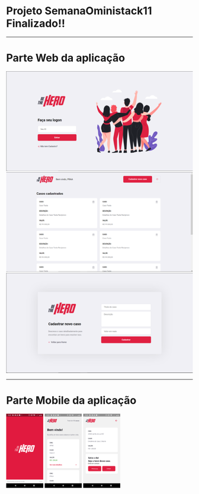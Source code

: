 <h1>Projeto SemanaOministack11 Finalizado!!</h1>

___

<h1>Parte Web da aplicação</h1>

<img src="/frontend/assets/Login.PNG" width="520" /> <img src="/frontend/assets/Home.PNG" width="520" /> <img src="/frontend/assets/Register.PNG" width="520" />

___

<h1>Parte Mobile da aplicação</h1>

<img src="/Mobile/assets/AppSplash.png" width="100" /> <img src="/Mobile/assets/AppHome.png" width="100" /> <img src="/Mobile/assets/AppCase.png" width="100" />
